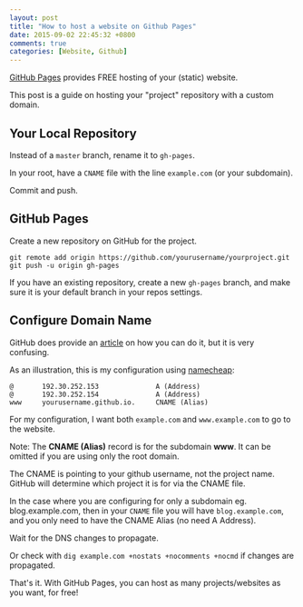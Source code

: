 ```yaml
---
layout: post
title: "How to host a website on Github Pages"
date: 2015-09-02 22:45:32 +0800
comments: true
categories: [Website, Github]
---
```


[GitHub Pages](https://pages.github.com) provides FREE hosting of your (static) website.

This post is a guide on hosting your "project" repository with a custom domain.

<!-- more -->

## Your Local Repository

Instead of a `master` branch, rename it to `gh-pages`.

In your root, have a `CNAME` file with the line `example.com` (or your subdomain).

Commit and push.

## GitHub Pages

Create a new repository on GitHub for the project.

    git remote add origin https://github.com/yourusername/yourproject.git
    git push -u origin gh-pages

If you have an existing repository, create a new `gh-pages` branch, and make sure it is your default branch in your repos settings.

## Configure Domain Name

GitHub does provide an [article](https://help.github.com/articles/tips-for-configuring-an-a-record-with-your-dns-provider/) on how you can do it, but it is very confusing.

As an illustration, this is my configuration using [namecheap](http://www.namecheap.com/?aff=68466):

    @       192.30.252.153              A (Address)
    @       192.30.252.154              A (Address)
    www     yourusername.github.io.     CNAME (Alias)

For my configuration, I want both `example.com` and `www.example.com` to go to the website.

Note: The **CNAME (Alias)** record is for the subdomain **www**. It can be omitted if you are using only the root domain.

The CNAME is pointing to your github username, not the project name. GitHub will determine which project it is for via the CNAME file.

In the case where you are configuring for only a subdomain eg. blog.example.com, then in your `CNAME` file you will have `blog.example.com`, and you only need to have the CNAME Alias (no need A Address).

Wait for the DNS changes to propagate.

Or check with `dig example.com +nostats +nocomments +nocmd` if changes are propagated.

That's it. With GitHub Pages, you can host as many projects/websites as you want, for free!
